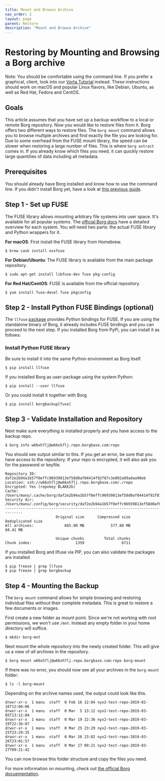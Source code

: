 ```yaml
---
title: Mount and Browse Archive
nav_order: 2
layout: page
parent: Restore
description: "Mount and Browse Archive"
---
```


# Restoring by Mounting and Browsing a Borg archive

Note: You should be comfortable using the command line. If you prefer a graphical, client, look into our [Vorta Tutorial](/macos/how-to-backup-your-mac-using-the-vorta-backup-gui/) instead. These instructions should work on macOS and popular Linux flavors, like Debian, Ubuntu, as well as Red Hat, Fedora and CentOS.

## Goals
This article assumes that you have set up a backup workflow to a local or remote Borg repository. Now you would like to restore files from it. Borg offers two different ways to restore files. The `borg mount` command allows you to browse multiple archives and find exactly the file you are looking for. Due to some overhead from the FUSE mount library, the speed can be slower when restoring a large number of files. This is where `borg extract` comes in. If you already know which files you need, it can quickly restore large quantities of data including all metadata.

## Prerequisites
You should already have Borg installed and know how to use the command line. If you didn't install Borg yet, have a look at [this previous guide](https://docs.borgbase.com/linux/setup-borg-command-line/).

## Step 1 - Set up FUSE
The FUSE library allows mounting arbitrary file systems into user space. It's available for all popular systems. The [official Borg docs](https://borgbackup.readthedocs.io/en/stable/installation.html) have a detailed overview for each system. You will need two parts: the actual FUSE library and Python wrappers for it.

**For macOS**: First install the FUSE library from Homebrew.

```
$ brew cask install osxfuse
```

**For Debian/Ubuntu**: The FUSE library is available from the main package repository.

```
$ sudo apt-get install libfuse-dev fuse pkg-config
```

**For Red Hat/CentOS**: FUSE is available from the official repository.
```
$ yum install fuse-devel fuse pkgconfig
```

## Step 2 - Install Python FUSE Bindings (optional)
The `llfuse` [package](https://pypi.org/project/llfuse/) provides Python bindings for FUSE. If you are using the standalone binary of Borg, it already includes FUSE bindings and you can proceed to the next step. If you installed Borg from PyPi, you can install it as follows:

### Install Python FUSE library
Be sure to install it into the same Python environment as Borg itself.

```
$ pip install llfuse
```

If you installed Borg as user-package using the system Python:

```
$ pip install --user llfuse
```

Or you could install it together with Borg

```
$ pip install borgbackup[fuse]
```

## Step 3 - Validate Installation and Repository
Next make sure everything is installed properly and you have access to the backup repo.

```
$ borg info w66xh7lj@w66xh7lj.repo.borgbase.com:repo
```

You should see output similar to this. If you get an error, be sure that you have access to the repository. If your repo is encrypted, it will also ask you for the password or keyfile.


```
Repository ID: daf2e2b94a1b57f0effc96939813ef58d0af04414f92f87c3e092a99adaa90eb
Location: ssh://w66xh7lj@w66xh7lj.repo.borgbase.com/./repo
Encrypted: Yes (repokey BLAKE2b)
Cache: /Users/manu/.cache/borg/daf2e2b94a1b57f0effc96939813ef58d0af04414f92f87c3e092a99adaa90eb
Security dir: /Users/manu/.config/borg/security/daf2e2b94a1b57f0effc96939813ef58d0af04414f92f87c3e092a99adaa90eb
------------------------------------------------------------------------------
                       Original size      Compressed size    Deduplicated size
All archives:              665.90 MB            577.88 MB             68.41 MB

                       Unique chunks         Total chunks
Chunk index:                    1359                 6711
```

If you installed Borg and llfuse via PIP, you can also validate the packages are installed

```
$ pip freeze | grep llfuse
$ pip freeze | grep borgbackup
```

## Step 4 - Mounting the Backup
The `borg mount` command allows for simple browsing and restoring individual files without their complete metadata. This is great to restore a few documents or images.

First create a new folder as mount point. Since we're not working with root permissions, we won't use `/mnt`. Instead any empty folder in your home directory will suffice.

```
$ mkdir borg-mnt
```

Next mount the whole repository into the newly created folder. This will give us a view of *all* archives in the repository.

```
$ borg mount w66xh7lj@w66xh7lj.repo.borgbase.com:repo borg-mount
```

If there was no error, you should now see all your archives in the `borg-mount` folder:

```
$ ls -l borg-mount
```

Depending on the archive names used, the output could look like this.

```
drwxr-xr-x  1 manu  staff  0 Feb 16 12:04 nyx2-test-repo-2019-02-16T12:04:06
drwxr-xr-x  1 manu  staff  0 Mar  5 13:12 nyx2-test-repo-2019-03-05T13:12:04
drwxr-xr-x  1 manu  staff  0 Mar 19 22:36 nyx2-test-repo-2019-03-19T22:36:07
drwxr-xr-x  1 manu  staff  0 Mar 25 23:29 nyx2-test-repo-2019-03-25T23:29:35
drwxr-xr-x  1 manu  staff  0 Mar 26 23:02 nyx2-test-repo-2019-03-26T23:01:57
drwxr-xr-x  1 manu  staff  0 Mar 27 09:21 nyx2-test-repo-2019-03-27T09:21:42
```

You can now browse this folder structure and copy the files you need.

For more information on mounting, check out [the official Borg docuementation](https://borgbackup.readthedocs.io/en/stable/usage/mount.html).
